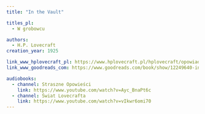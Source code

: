 ```yaml
---
title: "In the Vault"

titles_pl:
  - W grobowcu

authors:
  - H.P. Lovecraft
creation_year: 1925

link_www_hplovecraft_pl: https://www.hplovecraft.pl/hplovecraft/opowiadania-nowele-powiesci/in-the-vault/
link_www_goodreads_com: https://www.goodreads.com/book/show/12249640-in-the-vault

audiobooks:
  - channel: Straszne Opowieści
    link: https://www.youtube.com/watch?v=Ayc_BnaPt6c
  - channel: Świat Lovecrafta
    link: https://www.youtube.com/watch?v=vIkwr6omi70
---
```


